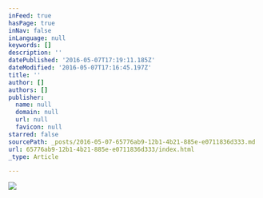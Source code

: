 ```yaml
---
inFeed: true
hasPage: true
inNav: false
inLanguage: null
keywords: []
description: ''
datePublished: '2016-05-07T17:19:11.185Z'
dateModified: '2016-05-07T17:16:45.197Z'
title: ''
author: []
authors: []
publisher:
  name: null
  domain: null
  url: null
  favicon: null
starred: false
sourcePath: _posts/2016-05-07-65776ab9-12b1-4b21-885e-e0711836d333.md
url: 65776ab9-12b1-4b21-885e-e0711836d333/index.html
_type: Article

---
```

![](https://the-grid-user-content.s3-us-west-2.amazonaws.com/bc7baac4-a8d0-44b8-a545-ea2afca5691d.jpg)